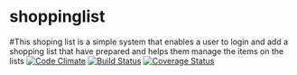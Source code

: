 # shoppinglist
#This shoping list is a simple system that enables a user to login and add a shopping list that have prepared and helps them manage the items on the lists
[![Code Climate](https://codeclimate.com/github/mpumbya/shoppinglist.png)](https://codeclimate.com/github/mpumbya/shoppinglist)
[![Build Status](https://travis-ci.org/mpumbya/shoppinglist.png)](https://travis-ci.org/mpumbya/shoppinglist)
[![Coverage Status](https://coveralls.io/repos/github/mpumbya/shoppinglist/badge.svg?branch=master)](https://coveralls.io/github/mpumbya/shoppinglist?branch=master)
